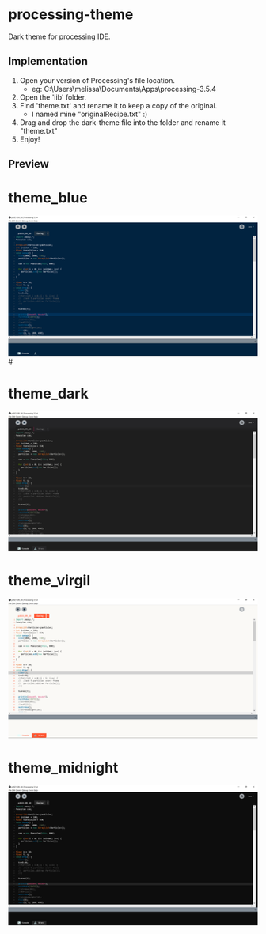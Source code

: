 # processing-theme
Dark theme for processing IDE. 

## Implementation
1. Open your version of Processing's file location.
   * eg: C:\Users\melissa\Documents\Apps\processing-3.5.4
2. Open the 'lib' folder.
3. Find 'theme.txt' and rename it to keep a copy of the original. 
   * I named mine "originalRecipe.txt" :)
4. Drag and drop the dark-theme file into the folder and rename it "theme.txt"
5. Enjoy! 


## Preview
# theme_blue
![](images/blue.PNG) #

# theme_dark
![](images/dark.PNG)

# theme_virgil
![](images/virgil.PNG)

# theme_midnight
![](images/midnight.PNG)
